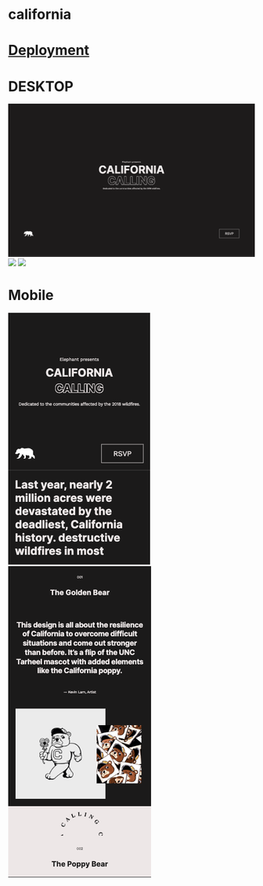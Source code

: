 # california

# [Deployment](https://mariariosnavarro.github.io/california/)

# DESKTOP

![](/assets/img/dektop1.png)
![](/assets/img/dektop2.png)
![](/assets/img/dektop3.png)

# Mobile

![](/assets/img/mobile1.png)
![](/assets/img/mobile2.png)
